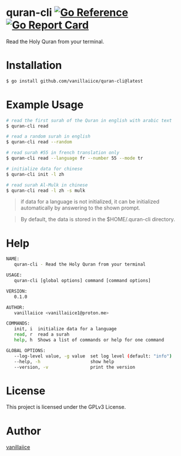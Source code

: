 # quran-cli [![Go Reference](https://pkg.go.dev/badge/golang.org/x/example.svg)](https://pkg.go.dev/github.com/vanillaiice/quran-cli) [![Go Report Card](https://goreportcard.com/badge/github.com/vanillaiice/quran-cli)](https://goreportcard.com/report/github.com/vanillaiice/quran-cli)

Read the Holy Quran from your terminal.

# Installation

```sh
$ go install github.com/vanillaiice/quran-cli@latest
```

# Example Usage

```sh
# read the first surah of the Quran in english with arabic text
$ quran-cli read

# read a random surah in english
$ quran-cli read --random

# read surah #55 in french translation only
$ quran-cli read --language fr --number 55 --mode tr

# initialize data for chinese
$ quran-cli init -l zh

# read surah Al-Mulk in chinese
$ quran-cli read -l zh -s mulk
```

> if data for a language is not initialized, it can be initialized
> automatically by answering to the shown prompt.

> By default, the data is stored in the $HOME/.quran-cli directory.

# Help

```sh
NAME:
   quran-cli - Read the Holy Quran from your terminal

USAGE:
   quran-cli [global options] command [command options]

VERSION:
   0.1.0

AUTHOR:
   vanillaiice <vanillaiice1@proton.me>

COMMANDS:
   init, i  initialize data for a language
   read, r  read a surah
   help, h  Shows a list of commands or help for one command

GLOBAL OPTIONS:
   --log-level value, -g value  set log level (default: "info")
   --help, -h                   show help
   --version, -v                print the version
```

# License

This project is licensed under the GPLv3 License.

# Author

[vanillaiice](https://github.com/vanillaiice)
